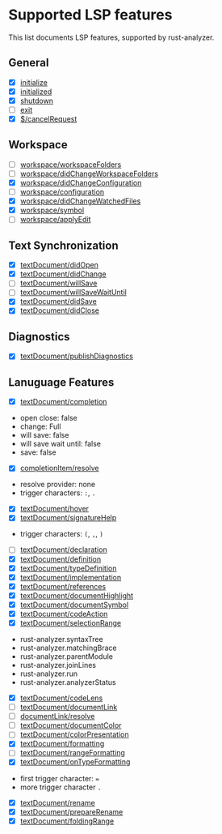 # Supported LSP features

This list documents LSP features, supported by rust-analyzer.

## General
- [x] [initialize](https://microsoft.github.io/language-server-protocol/specification#initialize)
- [x] [initialized](https://microsoft.github.io/language-server-protocol/specification#initialized)
- [x] [shutdown](https://microsoft.github.io/language-server-protocol/specification#shutdown)
- [ ] [exit](https://microsoft.github.io/language-server-protocol/specification#exit)
- [x] [$/cancelRequest](https://microsoft.github.io/language-server-protocol/specification#cancelRequest)

## Workspace
- [ ] [workspace/workspaceFolders](https://microsoft.github.io/language-server-protocol/specification#workspace_workspaceFolders)
- [ ] [workspace/didChangeWorkspaceFolders](https://microsoft.github.io/language-server-protocol/specification#workspace_didChangeWorkspaceFolders)
- [x] [workspace/didChangeConfiguration](https://microsoft.github.io/language-server-protocol/specification#workspace_didChangeConfiguration)
- [ ] [workspace/configuration](https://microsoft.github.io/language-server-protocol/specification#workspace_configuration)
- [x] [workspace/didChangeWatchedFiles](https://microsoft.github.io/language-server-protocol/specification#workspace_didChangeWatchedFiles)
- [x] [workspace/symbol](https://microsoft.github.io/language-server-protocol/specification#workspace_symbol)
- [ ] [workspace/applyEdit](https://microsoft.github.io/language-server-protocol/specification#workspace_applyEdit)

## Text Synchronization
- [x] [textDocument/didOpen](https://microsoft.github.io/language-server-protocol/specification#textDocument_didOpen)
- [x] [textDocument/didChange](https://microsoft.github.io/language-server-protocol/specification#textDocument_didChange)
- [ ] [textDocument/willSave](https://microsoft.github.io/language-server-protocol/specification#textDocument_willSave)
- [ ] [textDocument/willSaveWaitUntil](https://microsoft.github.io/language-server-protocol/specification#textDocument_willSaveWaitUntil)
- [x] [textDocument/didSave](https://microsoft.github.io/language-server-protocol/specification#textDocument_didSave)
- [x] [textDocument/didClose](https://microsoft.github.io/language-server-protocol/specification#textDocument_didClose)

## Diagnostics
- [x] [textDocument/publishDiagnostics](https://microsoft.github.io/language-server-protocol/specification#textDocument_publishDiagnostics)

## Lanuguage Features
- [x] [textDocument/completion](https://microsoft.github.io/language-server-protocol/specification#textDocument_completion)
 - open close: false
 - change: Full
 - will save: false
 - will save wait until: false
 - save: false
- [x] [completionItem/resolve](https://microsoft.github.io/language-server-protocol/specification#completionItem_resolve)
 - resolve provider: none
 - trigger characters: `:`, `.`
- [x] [textDocument/hover](https://microsoft.github.io/language-server-protocol/specification#textDocument_hover)
- [x] [textDocument/signatureHelp](https://microsoft.github.io/language-server-protocol/specification#textDocument_signatureHelp)
 - trigger characters: `(`,  `,`,  `)`
- [ ] [textDocument/declaration](https://microsoft.github.io/language-server-protocol/specification#textDocument_declaration)
- [x] [textDocument/definition](https://microsoft.github.io/language-server-protocol/specification#textDocument_definition)
- [x] [textDocument/typeDefinition](https://microsoft.github.io/language-server-protocol/specification#textDocument_typeDefinition)
- [x] [textDocument/implementation](https://microsoft.github.io/language-server-protocol/specification#textDocument_implementation)
- [x] [textDocument/references](https://microsoft.github.io/language-server-protocol/specification#textDocument_references)
- [x] [textDocument/documentHighlight](https://microsoft.github.io/language-server-protocol/specification#textDocument_documentHighlight)
- [x] [textDocument/documentSymbol](https://microsoft.github.io/language-server-protocol/specification#textDocument_documentSymbol)
- [x] [textDocument/codeAction](https://microsoft.github.io/language-server-protocol/specification#textDocument_codeAction)
- [x] [textDocument/selectionRange](https://github.com/Microsoft/language-server-protocol/issues/613)
 - rust-analyzer.syntaxTree
 - rust-analyzer.matchingBrace
 - rust-analyzer.parentModule
 - rust-analyzer.joinLines
 - rust-analyzer.run
 - rust-analyzer.analyzerStatus
- [x] [textDocument/codeLens](https://microsoft.github.io/language-server-protocol/specification#textDocument_codeLens)
- [ ] [textDocument/documentLink](https://microsoft.github.io/language-server-protocol/specification#codeLens_resolve)
- [ ] [documentLink/resolve](https://microsoft.github.io/language-server-protocol/specification#documentLink_resolve)
- [ ] [textDocument/documentColor](https://microsoft.github.io/language-server-protocol/specification#textDocument_documentColor)
- [ ] [textDocument/colorPresentation](https://microsoft.github.io/language-server-protocol/specification#textDocument_colorPresentation)
- [x] [textDocument/formatting](https://microsoft.github.io/language-server-protocol/specification#textDocument_formatting)
- [ ] [textDocument/rangeFormatting](https://microsoft.github.io/language-server-protocol/specification#textDocument_rangeFormatting)
- [x] [textDocument/onTypeFormatting](https://microsoft.github.io/language-server-protocol/specification#textDocument_onTypeFormatting)
 - first trigger character: `=`
 - more trigger character `.`
- [x] [textDocument/rename](https://microsoft.github.io/language-server-protocol/specification#textDocument_rename)
- [x] [textDocument/prepareRename](https://microsoft.github.io/language-server-protocol/specification#textDocument_prepareRename)
- [x] [textDocument/foldingRange](https://microsoft.github.io/language-server-protocol/specification#textDocument_foldingRange)
